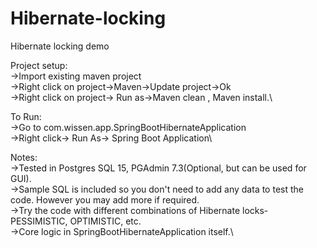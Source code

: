 # Hibernate-locking
Hibernate locking demo

Project setup:\
->Import existing maven project\
->Right click on project->Maven->Update project->Ok\
->Right click on project-> Run as->Maven clean , Maven install.\

To Run:\
->Go to com.wissen.app.SpringBootHibernateApplication\
->Right click-> Run As-> Spring Boot Application\

Notes:\
->Tested in Postgres SQL 15, PGAdmin 7.3(Optional, but can be used for GUI).\
->Sample SQL is included so you don't need to add any data to test the code. However you may add more if required.\
->Try the code with different combinations of Hibernate locks- PESSIMISTIC, OPTIMISTIC, etc.\
->Core logic in SpringBootHibernateApplication itself.\
